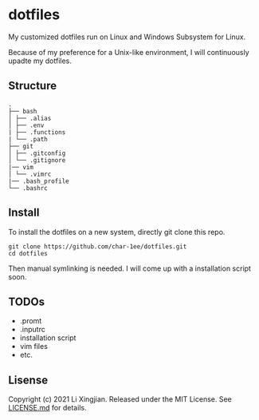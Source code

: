 # dotfiles

My customized dotfiles run on Linux and Windows Subsystem for Linux.

Because of my preference for a Unix-like environment, I will continuously upadte my dotfiles. 

## Structure

```
.
├── bash
│ ├── .alias
│ ├── .env
| ├── .functions
| └── .path
├── git
│ ├── .gitconfig
│ └── .gitignore
|── vim
│ └── .vimrc
|── .bash_profile
└── .bashrc
```

## Install

To install the dotfiles on a new system, directly git clone this repo. 

```shell
git clone https://github.com/char-1ee/dotfiles.git 
cd dotfiles
```

Then manual symlinking is needed. I will come up with a installation script soon. 

## TODOs

- .promt
- .inputrc
- installation script
- vim files
- etc.

## Lisense 

Copyright (c) 2021 Li Xingjian. Released under the MIT License. See [LICENSE.md](https://github.com/anishathalye/dotfiles/blob/master/LICENSE.md) for details.
